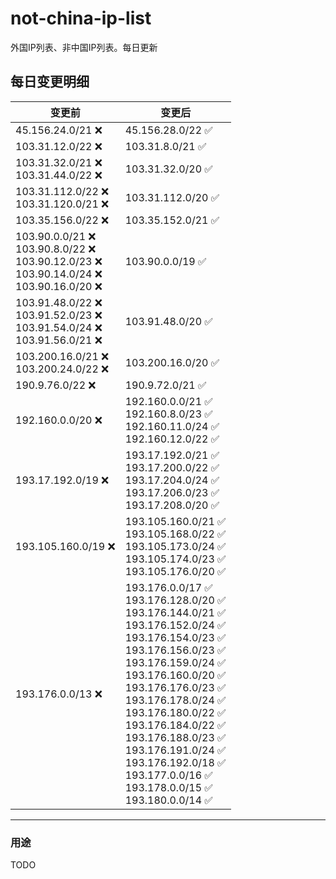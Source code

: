 # not-china-ip-list
外国IP列表、非中国IP列表。每日更新

每日变更明细
--------------------
|  变更前   | 变更后 |
|  ----  | ----  |
|  45.156.24.0/21 :x:  | 45.156.28.0/22 :white_check_mark: | 
|  103.31.12.0/22 :x:  | 103.31.8.0/21 :white_check_mark: | 
|  103.31.32.0/21 :x: <br> 103.31.44.0/22 :x: <br> | 103.31.32.0/20 :white_check_mark: | 
|  103.31.112.0/22 :x: <br> 103.31.120.0/21 :x: <br> | 103.31.112.0/20 :white_check_mark: | 
|  103.35.156.0/22 :x:  | 103.35.152.0/21 :white_check_mark: | 
|  103.90.0.0/21 :x: <br> 103.90.8.0/22 :x: <br> 103.90.12.0/23 :x: <br> 103.90.14.0/24 :x: <br> 103.90.16.0/20 :x: <br> | 103.90.0.0/19 :white_check_mark: | 
|  103.91.48.0/22 :x: <br> 103.91.52.0/23 :x: <br> 103.91.54.0/24 :x: <br> 103.91.56.0/21 :x: <br> | 103.91.48.0/20 :white_check_mark: | 
|  103.200.16.0/21 :x: <br> 103.200.24.0/22 :x: <br> | 103.200.16.0/20 :white_check_mark: | 
|  190.9.76.0/22 :x:  | 190.9.72.0/21 :white_check_mark: | 
|  192.160.0.0/20 :x:  | 192.160.0.0/21 :white_check_mark: <br> 192.160.8.0/23 :white_check_mark: <br> 192.160.11.0/24 :white_check_mark: <br> 192.160.12.0/22 :white_check_mark: <br>  | 
|  193.17.192.0/19 :x:  | 193.17.192.0/21 :white_check_mark: <br> 193.17.200.0/22 :white_check_mark: <br> 193.17.204.0/24 :white_check_mark: <br> 193.17.206.0/23 :white_check_mark: <br> 193.17.208.0/20 :white_check_mark: <br>  | 
|  193.105.160.0/19 :x:  | 193.105.160.0/21 :white_check_mark: <br> 193.105.168.0/22 :white_check_mark: <br> 193.105.173.0/24 :white_check_mark: <br> 193.105.174.0/23 :white_check_mark: <br> 193.105.176.0/20 :white_check_mark: <br>  | 
|  193.176.0.0/13 :x:  | 193.176.0.0/17 :white_check_mark: <br> 193.176.128.0/20 :white_check_mark: <br> 193.176.144.0/21 :white_check_mark: <br> 193.176.152.0/24 :white_check_mark: <br> 193.176.154.0/23 :white_check_mark: <br> 193.176.156.0/23 :white_check_mark: <br> 193.176.159.0/24 :white_check_mark: <br> 193.176.160.0/20 :white_check_mark: <br> 193.176.176.0/23 :white_check_mark: <br> 193.176.178.0/24 :white_check_mark: <br> 193.176.180.0/22 :white_check_mark: <br> 193.176.184.0/22 :white_check_mark: <br> 193.176.188.0/23 :white_check_mark: <br> 193.176.191.0/24 :white_check_mark: <br> 193.176.192.0/18 :white_check_mark: <br> 193.177.0.0/16 :white_check_mark: <br> 193.178.0.0/15 :white_check_mark: <br> 193.180.0.0/14 :white_check_mark: <br>  | 

--------------------
### 用途
TODO
